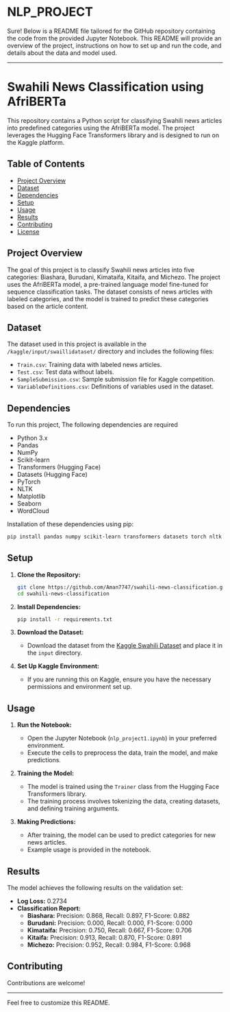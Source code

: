 # NLP_PROJECT
Sure! Below is a README file tailored for the GitHub repository containing the code from the provided Jupyter Notebook. This README will provide an overview of the project, instructions on how to set up and run the code, and details about the data and model used.

---

# Swahili News Classification using AfriBERTa

This repository contains a Python script for classifying Swahili news articles into predefined categories using the AfriBERTa model. The project leverages the Hugging Face Transformers library and is designed to run on the Kaggle platform.

## Table of Contents
- [Project Overview](#project-overview)
- [Dataset](#dataset)
- [Dependencies](#dependencies)
- [Setup](#setup)
- [Usage](#usage)
- [Results](#results)
- [Contributing](#contributing)
- [License](#license)

## Project Overview
The goal of this project is to classify Swahili news articles into five categories: Biashara, Burudani, Kimataifa, Kitaifa, and Michezo. The project uses the AfriBERTa model, a pre-trained language model fine-tuned for sequence classification tasks. The dataset consists of news articles with labeled categories, and the model is trained to predict these categories based on the article content.

## Dataset
The dataset used in this project is available in the `/kaggle/input/swaillidataset/` directory and includes the following files:
- `Train.csv`: Training data with labeled news articles.
- `Test.csv`: Test data without labels.
- `SampleSubmission.csv`: Sample submission file for Kaggle competition.
- `VariableDefinitions.csv`: Definitions of variables used in the dataset.

## Dependencies
To run this project, The following dependencies are required
- Python 3.x
- Pandas
- NumPy
- Scikit-learn
- Transformers (Hugging Face)
- Datasets (Hugging Face)
- PyTorch
- NLTK
- Matplotlib
- Seaborn
- WordCloud

Installation of these dependencies using pip:
```bash
pip install pandas numpy scikit-learn transformers datasets torch nltk matplotlib seaborn wordcloud
```

## Setup
1. **Clone the Repository:**
   ```bash
   git clone https://github.com/Aman7747/swahili-news-classification.git
   cd swahili-news-classification
   ```

2. **Install Dependencies:**
   ```bash
   pip install -r requirements.txt
   ```

3. **Download the Dataset:**
   - Download the dataset from the [Kaggle Swahili Dataset](https://www.kaggle.com/datasets/yourdatasetlink) and place it in the `input` directory.

4. **Set Up Kaggle Environment:**
   - If you are running this on Kaggle, ensure you have the necessary permissions and environment set up.

## Usage
1. **Run the Notebook:**
   - Open the Jupyter Notebook (`nlp_project1.ipynb`) in your preferred environment.
   - Execute the cells to preprocess the data, train the model, and make predictions.

2. **Training the Model:**
   - The model is trained using the `Trainer` class from the Hugging Face Transformers library.
   - The training process involves tokenizing the data, creating datasets, and defining training arguments.

3. **Making Predictions:**
   - After training, the model can be used to predict categories for new news articles.
   - Example usage is provided in the notebook.

## Results
The model achieves the following results on the validation set:
- **Log Loss:** 0.2734
- **Classification Report:**
  - **Biashara:** Precision: 0.868, Recall: 0.897, F1-Score: 0.882
  - **Burudani:** Precision: 0.000, Recall: 0.000, F1-Score: 0.000
  - **Kimataifa:** Precision: 0.750, Recall: 0.667, F1-Score: 0.706
  - **Kitaifa:** Precision: 0.913, Recall: 0.870, F1-Score: 0.891
  - **Michezo:** Precision: 0.952, Recall: 0.984, F1-Score: 0.968

## Contributing
Contributions are welcome!

---
Feel free to customize this README.
